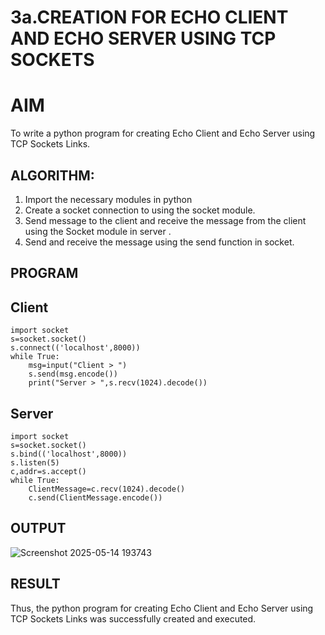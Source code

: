 # 3a.CREATION FOR ECHO CLIENT AND ECHO SERVER USING TCP SOCKETS
# AIM
To write a python program for creating Echo Client and Echo Server using TCP
Sockets Links.
## ALGORITHM:
1. Import the necessary modules in python
2. Create a socket connection to using the socket module.
3. Send message to the client and receive the message from the client using the Socket module in
 server .
4. Send and receive the message using the send function in socket.
## PROGRAM
## Client
```
import socket 
s=socket.socket() 
s.connect(('localhost',8000)) 
while True: 
    msg=input("Client > ") 
    s.send(msg.encode()) 
    print("Server > ",s.recv(1024).decode())
```
## Server
```
import socket 
s=socket.socket() 
s.bind(('localhost',8000)) 
s.listen(5) 
c,addr=s.accept() 
while True: 
    ClientMessage=c.recv(1024).decode() 
    c.send(ClientMessage.encode())
```
## OUTPUT
![Screenshot 2025-05-14 193743](https://github.com/user-attachments/assets/135c9bd4-aa9a-41a1-a695-68fb95285697)

## RESULT
Thus, the python program for creating Echo Client and Echo Server using TCP Sockets Links 
was successfully created and executed.
